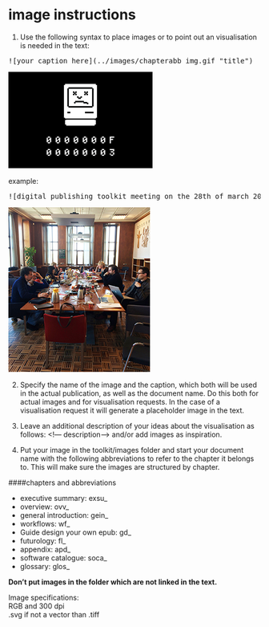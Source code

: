 # image instructions

1. Use the following syntax to place images or to point out an visualisation is needed in the text:

<pre>![your caption here](../images/chapterabb_img.gif "title")</pre>

![your caption here](../images/chapterabb_img.gif "title")  

example:

<pre>![digital publishing toolkit meeting on the 28th of march 2014](../images/exsu_grouppicture.jpg "geeks")</pre>

![digital publishing toolkit meeting on the 28th of march 2014](../images/exsu_grouppicture.jpg "geeks")

2. Specify the name of the image and the caption, which both will be used in the actual publication, as well as the document name.
Do this both for actual images and for visualisation requests. In the case of a visualisation request it will generate a placeholder image in the text.

3. Leave an additional description of your ideas about the visualisation as follows: <!— description—>
and/or add images as inspiration.

4. Put your image in the toolkit/images folder and start your document name with the following abbreviations to refer to the chapter it belongs to. This will make sure the images are structured by chapter.  

####chapters and abbreviations 
- executive summary: exsu_
- overview: ovv_
- general introduction: gein_
- workflows: wf_
- Guide design your own epub: gd_
- futurology: fl_
- appendix: apd_
- software catalogue: soca_
- glossary: glos_  

<b>Don’t put images in the folder which are not linked in the text.</b>

Image specifications:  
RGB and 300 dpi  
.svg if not a vector than .tiff  




